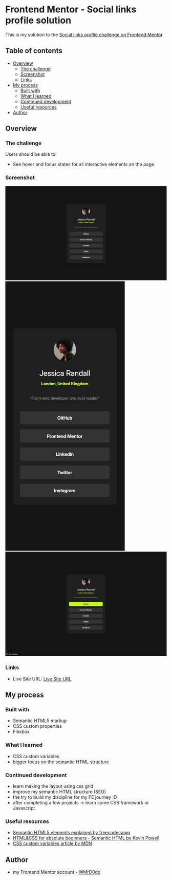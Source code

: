 # Frontend Mentor - Social links profile solution

This is my solution to the [Social links profile challenge on Frontend Mentor](https://www.frontendmentor.io/challenges/social-links-profile-UG32l9m6dQ). 

## Table of contents

- [Overview](#overview)
  - [The challenge](#the-challenge)
  - [Screenshot](#screenshot)
  - [Links](#links)
- [My process](#my-process)
  - [Built with](#built-with)
  - [What I learned](#what-i-learned)
  - [Continued development](#continued-development)
  - [Useful resources](#useful-resources)
- [Author](#author)

## Overview

### The challenge

Users should be able to:

- See hover and focus states for all interactive elements on the page

### Screenshot

![Desktop view of the website](./design/desktop-view.png)
![Mobile view of the website](./design/mobile-view.png)
![Active state of the website](./design/active-status.png)

### Links

- Live Site URL: [Live Site URL](https://mrd0do.github.io/Frontend-Mentor/social-links-profile-main/)

## My process

### Built with

- Semantic HTML5 markup
- CSS custom properties
- Flexbox

### What I learned

- CSS custom variables
- bigger focus on the semantic HTML structure

### Continued development

- learn making the layout using css grid
- improve my semantic HTML structure (SEO)
- the try to build my discipline for my FE journey :D
- after completing a few projects -> learn some CSS framework or Javascript

### Useful resources

- [Semantic HTML5 elements explained by freecodecamp](https://www.freecodecamp.org/news/semantic-html5-elements/) 
- [HTML&CSS for absolute beginners - Semantic HTML by Kevin Powell](https://youtu.be/YOsMJQfwqow)
- [CSS custom variables article by MDN](https://developer.mozilla.org/en-US/docs/Web/CSS/CSS_cascading_variables/Using_CSS_custom_properties)

## Author

- my Frontend Mentor account - [@MrD0do](https://www.frontendmentor.io/profile/MrD0do)
